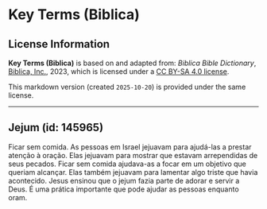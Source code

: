 # Key Terms (Biblica)

## License Information

**Key Terms (Biblica)** is based on and adapted from: _Biblica Bible Dictionary_, [Biblica, Inc.](https://www.biblica.com/), 2023, which is licensed under a [CC BY-SA 4.0 license](https://creativecommons.org/licenses/by-sa/4.0/legalcode.en).

This markdown version (created `2025-10-20`) is provided under the same license.



--------------------------------

## Jejum (id: 145965)

Ficar sem comida. As pessoas em Israel jejuavam para ajudá\-las a prestar atenção à oração. Elas jejuavam para mostrar que estavam arrependidas de seus pecados. Ficar sem comida ajudava\-as a focar em um objetivo que queriam alcançar. Elas também jejuavam para lamentar algo triste que havia acontecido. Jesus ensinou que o jejum fazia parte de adorar e servir a Deus. É uma prática importante que pode ajudar as pessoas enquanto oram.


